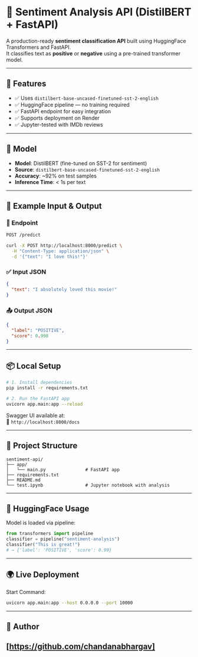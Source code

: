 # 🧠 Sentiment Analysis API (DistilBERT + FastAPI)

A production-ready **sentiment classification API** built using HuggingFace Transformers and FastAPI.  
It classifies text as **positive** or **negative** using a pre-trained transformer model.

---

## 🚀 Features

- ✅ Uses `distilbert-base-uncased-finetuned-sst-2-english`
- ✅ HuggingFace pipeline — no training required
- ✅ FastAPI endpoint for easy integration
- ✅ Supports deployment on Render
- ✅ Jupyter-tested with IMDb reviews

---

## 🧪 Model

- **Model**: DistilBERT (fine-tuned on SST-2 for sentiment)
- **Source**: `distilbert-base-uncased-finetuned-sst-2-english`
- **Accuracy**: ~92% on test samples
- **Inference Time**: < 1s per text

---

## 🧾 Example Input & Output

### 🔗 Endpoint

```bash
POST /predict

curl -X POST http://localhost:8000/predict \
  -H "Content-Type: application/json" \
  -d '{"text": "I love this!"}'

```

### ✅ Input JSON

```json
{
  "text": "I absolutely loved this movie!"
}
```

### 📤 Output JSON

```json
{
  "label": "POSITIVE",
  "score": 0.998
}
```

---

## 📦 Local Setup

```bash
# 1. Install dependencies
pip install -r requirements.txt

# 2. Run the FastAPI app
uvicorn app.main:app --reload
```

Swagger UI available at:  
📍 `http://localhost:8000/docs`

---

## 📁 Project Structure

```
sentiment-api/
├── app/
│   └── main.py               # FastAPI app
├── requirements.txt
├── README.md
└── test.ipynb                # Jupyter notebook with analysis
```

---

## 🧠 HuggingFace Usage

Model is loaded via pipeline:

```python
from transformers import pipeline
classifier = pipeline("sentiment-analysis")
classifier("This is great!")
# → {'label': 'POSITIVE', 'score': 0.99}
```

---

## 🌍 Live Deployment



Start Command:

```bash
uvicorn app.main:app --host 0.0.0.0 --port 10000
```

---

## 📌 Author
[https://github.com/chandanabhargav]
---